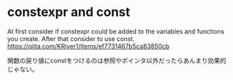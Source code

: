 # constexpr and const
At first consider if constexpr could be added to the variables and functions you create. After that consider to use const.
https://qiita.com/KRiver1/items/ef7731467b5ca83850cb  
  
関数の戻り値にconstをつけるのは参照やポインタ以外だったらあんまり効果的じゃない。
